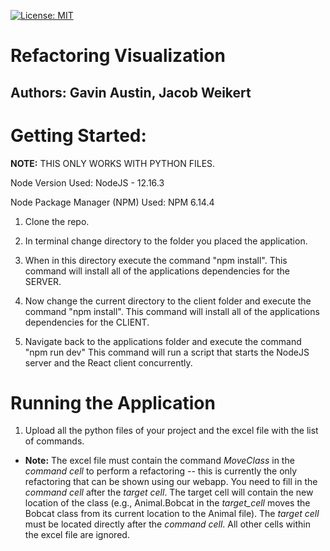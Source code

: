 [![License: MIT](https://img.shields.io/badge/License-MIT-yellow.svg)](https://opensource.org/licenses/MIT)

# Refactoring Visualization

## Authors: Gavin Austin, Jacob Weikert

# Getting Started:

**NOTE:** THIS ONLY WORKS WITH PYTHON FILES.

Node Version Used: NodeJS - 12.16.3

Node Package Manager (NPM) Used: NPM 6.14.4

1. Clone the repo.

2. In terminal change directory to the folder you placed the application.

3. When in this directory execute the command "npm install".
   This command will install all of the applications dependencies for the SERVER.

4. Now change the current directory to the client folder and execute the command "npm install".
   This command will install all of the applications dependencies for the CLIENT.

5. Navigate back to the applications folder and execute the command "npm run dev"
   This command will run a script that starts the NodeJS server and the React client concurrently.

# Running the Application
1. Upload all the python files of your project and the excel file with the list of commands.

- **Note:** The excel file must contain the command _MoveClass_ in the _command cell_ to perform a refactoring -- this is 
   currently the only refactoring that can be shown using our webapp. You need to fill in the _command cell_ after the 
   _target cell_. The target cell will contain the new location of the class 
   (e.g., Animal.Bobcat in the _target_cell_ moves the Bobcat class from its current location to the Animal file). 
   The _target cell_ must be located directly after the _command cell_. All other cells within the excel file are 
   ignored.